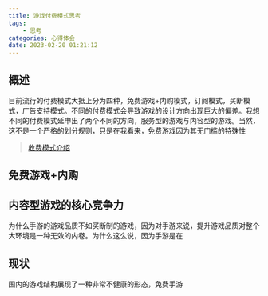 ```yaml
---
title: 游戏付费模式思考
tags: 
    - 思考
categories: 心得体会
date: 2023-02-20 01:21:12
---
```

## 概述
目前流行的付费模式大抵上分为四种，免费游戏+内购模式，订阅模式，买断模式，广告支持模式。不同的付费模式会导致游戏的设计方向出现巨大的偏差。我想不同的付费模式延申出了两个不同的方向，服务型的游戏与内容型的游戏。当然，这不是一个严格的划分规则，只是在我看来，免费游戏因为其无门槛的特殊性

>[收费模式介绍](https://zhuanlan.zhihu.com/p/30471886)



## 免费游戏+内购

## 内容型游戏的核心竞争力
为什么手游的游戏品质不如买断制的游戏，因为对手游来说，提升游戏品质对整个大环境是一种无效的内卷。为什么这么说，因为手游是在

## 现状
国内的游戏结构展现了一种非常不健康的形态，免费手游

